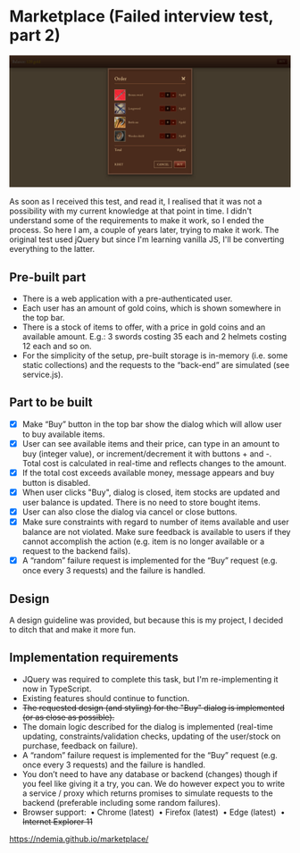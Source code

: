 # Marketplace (Failed interview test, part 2)

![picture](https://raw.githubusercontent.com/ndemia/demia.me/main/assets/images/interview02.png)

As soon as I received this test, and read it, I realised that it was not a possibility with my current knowledge at that point in time. I didn't understand some of the requirements to make it work, so I ended the process. So here I am, a couple of years later, trying to make it work. The original test used jQuery but since I'm learning vanilla JS, I'll be converting everything to the latter.

## Pre-built part

- There is a web application with a pre-authenticated user.
- Each user has an amount of gold coins, which is shown somewhere in the top bar.
- There is a stock of items to offer, with a price in gold coins and an available amount. E.g.: 3 swords costing 35 each and 2 helmets costing 12 each and so on.
- For the simplicity of the setup, pre-built storage is in-memory (i.e. some static collections) and the requests to the “back-end” are simulated (see service.js).

## Part to be built

- [x] Make “Buy” button in the top bar show the dialog which will allow user to buy available items.
- [x] User can see available items and their price, can type in an amount to buy (integer value), or increment/decrement it with buttons + and -. Total cost is calculated in real-time and reflects changes to the amount.
- [x] If the total cost exceeds available money, message appears and buy button is disabled.
- [x] When user clicks "Buy", dialog is closed, item stocks are updated and user balance is updated. There is no need to store bought items.
- [x] User can also close the dialog via cancel or close buttons.
- [x] Make sure constraints with regard to number of items available and user balance are not violated. Make sure feedback is available to users if they cannot accomplish the action (e.g. item is no longer available or a request to the backend fails).
- [x] A “random” failure request is implemented for the “Buy” request (e.g. once every 3 requests) and the failure is handled.

## Design

A design guideline was provided, but because this is my project, I decided to ditch that and make it more fun.

## Implementation requirements

- JQuery was required to complete this task, but I'm re-implementing it now in TypeScript.
- Existing features should continue to function.
- ~~The requested design (and styling) for the "Buy" dialog is implemented (or as close as possible).~~
- The domain logic described for the dialog is implemented (real-time updating, constraints/validation checks, updating of the user/stock on purchase, feedback on failure).
- A “random” failure request is implemented for the “Buy” request (e.g. once every 3 requests) and the failure is handled.
- You don’t need to have any database or backend (changes) though if you feel like giving it a try, you can. We do however expect you to write a service / proxy which returns promises to simulate requests to the backend (preferable including some random failures).
- Browser support: 
  • Chrome (latest) 
  • Firefox (latest) 
  • Edge (latest) 
  • ~~Internet Explorer 11~~

https://ndemia.github.io/marketplace/
